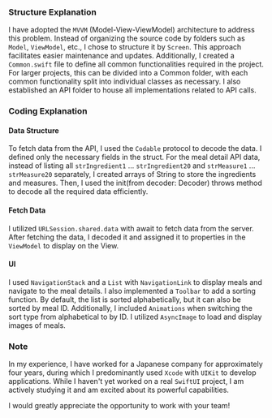 ### Structure Explanation
I have adopted the `MVVM` (Model-View-ViewModel) architecture to address this problem. Instead of organizing the source code by folders such as `Model`, `ViewModel`, etc.,
I chose to structure it by `Screen`. This approach facilitates easier maintenance and updates.
Additionally, I created a `Common.swift` file to define all common functionalities required in the project.
For larger projects, this can be divided into a Common folder, with each common functionality split into individual classes as necessary.
I also established an API folder to house all implementations related to API calls.

### Coding Explanation
#### Data Structure
To fetch data from the API, I used the `Codable` protocol to decode the data. I defined only the necessary fields in the struct. For the meal detail API data, instead of listing all `strIngredient1` ... `strIngredient20` and `strMeasure1` ... `strMeasure20` separately, I created arrays of String to store the ingredients and measures. Then, I used the init(from decoder: Decoder) throws method to decode all the required data efficiently.

#### Fetch Data
I utilized `URLSession.shared.data` with await to fetch data from the server. After fetching the data, I decoded it and assigned it to properties in the `ViewModel` to display on the View.

#### UI
I used `NavigationStack` and a `List` with `NavigationLink` to display meals and navigate to the meal details. I also implemented a `Toolbar` to add a sorting function. By default, the list is sorted alphabetically, but it can also be sorted by meal ID. Additionally, I included `Animations` when switching the sort type from alphabetical to by ID.
I utilized `AsyncImage` to load and display images of meals.


### Note
In my experience, I have worked for a Japanese company for approximately four years, during which I predominantly used `Xcode` with `UIKit` to develop applications.
While I haven't yet worked on a real `SwiftUI` project, I am actively studying it and am excited about its powerful capabilities.

I would greatly appreciate the opportunity to work with your team!

